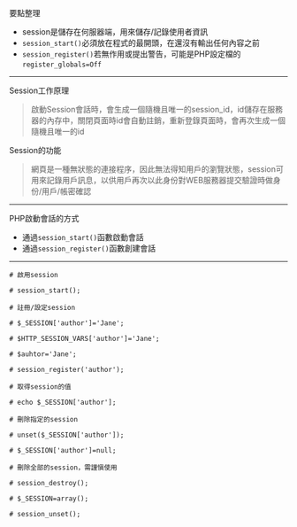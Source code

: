 要點整理
- session是儲存在何服器端，用來儲存/記錄使用者資訊
- `session_start()`必須放在程式的最開頭，在還沒有輸出任何內容之前
- `session_register()`若無作用或提出警告，可能是PHP設定檔的`register_globals=Off`

---

Session工作原理
>啟動Session會話時，會生成一個隨機且唯一的session_id，id儲存在服務器的內存中，關閉頁面時id會自動註銷，重新登錄頁面時，會再次生成一個隨機且唯一的id

Session的功能
>網頁是一種無狀態的連接程序，因此無法得知用戶的瀏覽狀態，session可用來記錄用戶訊息，以供用戶再次以此身份對WEB服務器提交驗證時做身份/用戶/帳密確認

---

PHP啟動會話的方式
- 通過`session_start()`函數啟動會話
- 通過`session_register()`函數創建會話

---

```
# 啟用session

# session_start();
```

```
# 註冊/設定session

# $_SESSION['author']='Jane';
```

```
# $HTTP_SESSION_VARS['author']='Jane';
```

```
# $auhtor='Jane';

# session_register('author');
```

```
# 取得session的值

# echo $_SESSION['author'];
```

```
# 刪除指定的session

# unset($_SESSION['author']);

# $_SESSION['author']=null;
```

```
# 刪除全部的session，需謹愼使用

# session_destroy();

# $_SESSION=array();

# session_unset();
```